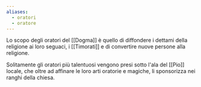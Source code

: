 ```yaml
---
aliases:
  - oratori
  - oratore
---
```

Lo scopo degli oratori del [[Dogma]] è quello di diffondere i dettami della religione ai loro seguaci, i [[Timorati]] e di convertire nuove persone alla religione. 

Solitamente gli oratori più talentuosi vengono presi sotto l'ala del [[Pio]] locale, che oltre ad affinare le loro arti oratorie e magiche, li sponsorizza nei ranghi della chiesa. 
